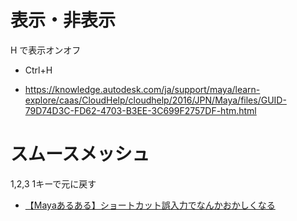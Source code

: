
# 表示・非表示
H で表示オンオフ

- Ctrl+H

- https://knowledge.autodesk.com/ja/support/maya/learn-explore/caas/CloudHelp/cloudhelp/2016/JPN/Maya/files/GUID-79D74D3C-FD62-4703-B3EE-3C699F2757DF-htm.html


# スムースメッシュ
1,2,3
1キーで元に戻す

- [【Mayaあるある】ショートカット誤入力でなんかおかしくなる](http://cgjishu.net/blog-entry-331.html)
